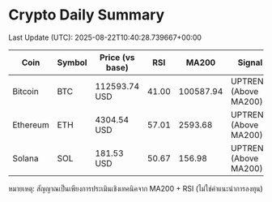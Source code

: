# Crypto Daily Summary

Last Update (UTC): 2025-08-22T10:40:28.739667+00:00

| Coin | Symbol | Price (vs base) | RSI | MA200 | Signal |
|------|--------|------------------|-----|-------|--------|
| Bitcoin | BTC | 112593.74 USD | 41.00 | 100587.94 | UPTREND (Above MA200) |
| Ethereum | ETH | 4304.54 USD | 57.01 | 2593.68 | UPTREND (Above MA200) |
| Solana | SOL | 181.53 USD | 50.67 | 156.98 | UPTREND (Above MA200) |

หมายเหตุ: สัญญาณเป็นเพียงการประเมินเชิงเทคนิคจาก MA200 + RSI (ไม่ใช่คำแนะนำการลงทุน)